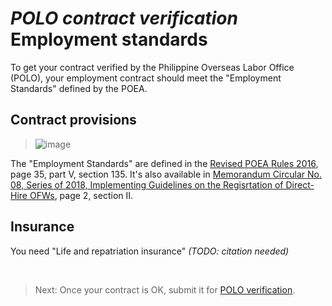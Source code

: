 # _POLO contract verification_ Employment standards

To get your contract verified by the Philippine Overseas Labor Office (POLO), your employment contract should meet the "Employment Standards" defined by the POEA.

## Contract provisions

> ![image](https://user-images.githubusercontent.com/74385/40554478-6c8a76fc-6078-11e8-995e-ef304e51322e.png)

The "Employment Standards" are defined in the [Revised POEA Rules 2016](http://www.poea.gov.ph/laws&rules/files/Revised%20POEA%20Rules%20And%20Regulations.pdf), page 35, part V, section 135. It's also available in [Memorandum Circular No. 08, Series of 2018, Implementing Guidelines on the Regisrtation of Direct-Hire OFWs](http://www.poea.gov.ph/memorandumcirculars/2018/MC-08-2018.pdf), page 2, section II.

## Insurance

You need "Life and repatriation insurance" _(TODO: citation needed)_

<br>

> Next: Once your contract is OK, submit it for [POLO verification](./polo_verification.md).
